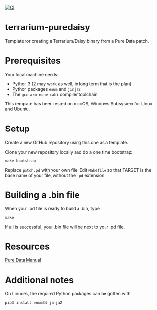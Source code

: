 [![CI](https://github.com/rhaleblian/terrarium-puredaisy/actions/workflows/CI.yml/badge.svg)](https://github.com/rhaleblian/terrarium-puredaisy/actions/workflows/CI.yml)

# terrarium-puredaisy
Template for creating a Terrarium/Daisy binary from a Pure Data patch.

# Prerequisites
Your local machine needs:

* Python 3 (2 may work as well, in long term that is the plan)
* Python packages `enum` and `jinja2`
* The `gcc-arm-none-eabi` compiler toolchain

This template has been tested on macOS, Windows Subsystem for Linux
and Ubuntu.

# Setup
Create a new GitHub repository using this one as a template.

Clone your new repository locally and do a one time bootstrap:

    make bootstrap

Replace `patch.pd` with your own file. Edit `Makefile` so that TARGET
is the base name of your file, without the `.pd` extension.

# Building a .bin file
When your .pd file is ready to build a .bin, type

    make
    
If all is successful, your .bin file will be next to your .pd file.

# Resources
[Pure Data Manual](http://write.flossmanuals.net/pure-data/introduction2/)

# Additional notes
On Linuces, the required Python packages can be gotten with

    pip3 install enum34 jinja2

